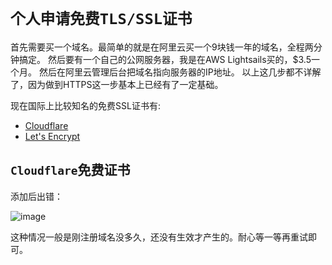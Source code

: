 # `个人申请免费TLS/SSL证书`

首先需要买一个域名。最简单的就是在阿里云买一个9块钱一年的域名，全程两分钟搞定。
然后要有一个自己的公网服务器，我是在AWS Lightsails买的，$3.5一个月。
然后在阿里云管理后台把域名指向服务器的IP地址。
以上这几步都不详解了，因为做到HTTPS这一步基本上已经有了一定基础。

现在国际上比较知名的免费SSL证书有:
- [Cloudflare](https://www.cloudflare.com/)
- [Let's Encrypt](https://letsencrypt.org/)

## `Cloudflare`免费证书


添加后出错：

![image](https://user-images.githubusercontent.com/14041622/46417314-f4559180-c75b-11e8-9113-1d5cfafdaad1.png)

这种情况一般是刚注册域名没多久，还没有生效才产生的。耐心等一等再重试即可。